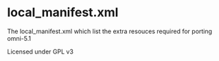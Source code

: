 local_manifest.xml
==================

The local_manifest.xml which list the extra resouces required for porting omni-5.1

Licensed under GPL v3


